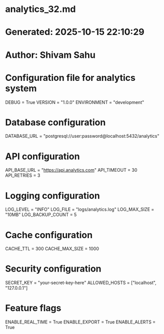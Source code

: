 # analytics_32.md
# Generated: 2025-10-15 22:10:29
# Author: Shivam Sahu

# Configuration file for analytics system
DEBUG = True
VERSION = "1.0.0"
ENVIRONMENT = "development"

# Database configuration
DATABASE_URL = "postgresql://user:password@localhost:5432/analytics"

# API configuration
API_BASE_URL = "https://api.analytics.com"
API_TIMEOUT = 30
API_RETRIES = 3

# Logging configuration
LOG_LEVEL = "INFO"
LOG_FILE = "logs/analytics.log"
LOG_MAX_SIZE = "10MB"
LOG_BACKUP_COUNT = 5

# Cache configuration
CACHE_TTL = 300
CACHE_MAX_SIZE = 1000

# Security configuration
SECRET_KEY = "your-secret-key-here"
ALLOWED_HOSTS = ["localhost", "127.0.0.1"]

# Feature flags
ENABLE_REAL_TIME = True
ENABLE_EXPORT = True
ENABLE_ALERTS = True
